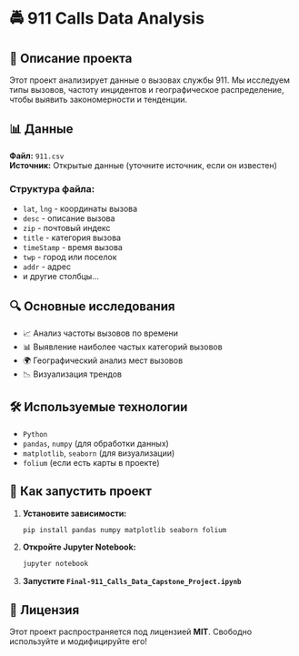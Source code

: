# 🚔 911 Calls Data Analysis

## 📌 Описание проекта
Этот проект анализирует данные о вызовах службы 911. Мы исследуем типы вызовов, частоту инцидентов и географическое распределение, чтобы выявить закономерности и тенденции.

## 📊 Данные
**Файл:** `911.csv`  
**Источник:** Открытые данные (уточните источник, если он известен)  

### Структура файла:
- `lat`, `lng` - координаты вызова
- `desc` - описание вызова
- `zip` - почтовый индекс
- `title` - категория вызова
- `timeStamp` - время вызова
- `twp` - город или поселок
- `addr` - адрес
- и другие столбцы...

## 🔍 Основные исследования
- 📈 Анализ частоты вызовов по времени
- 📊 Выявление наиболее частых категорий вызовов
- 🌍 Географический анализ мест вызовов
- 📉 Визуализация трендов

## 🛠️ Используемые технологии
- `Python`
- `pandas`, `numpy` (для обработки данных)
- `matplotlib`, `seaborn` (для визуализации)
- `folium` (если есть карты в проекте)

## 🚀 Как запустить проект
1. **Установите зависимости:**
   ```bash
   pip install pandas numpy matplotlib seaborn folium
   ```
2. **Откройте Jupyter Notebook:**
   ```bash
   jupyter notebook
   ```
3. **Запустите `Final-911_Calls_Data_Capstone_Project.ipynb`**


## 📎 Лицензия
Этот проект распространяется под лицензией **MIT**. Свободно используйте и модифицируйте его!

